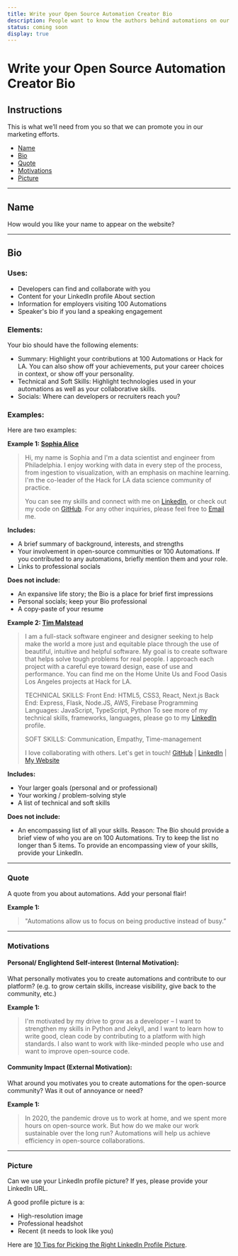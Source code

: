 ```yaml
---
title: Write your Open Source Automation Creator Bio
description: People want to know the authors behind automations on our site. Writing a good bio is easy once you know what to cover.
status: coming soon
display: true
---
```

# Write your Open Source Automation Creator Bio

## Instructions
This is what we’ll need from you so that we can promote you in our marketing efforts.

- [Name](#name)
- [Bio](#bio)
- [Quote](#question)
- [Motivations](#motivations)
- [Picture](#picture)
---

<a name="name"></a>
## Name
How would you like your name to appear on the website?

---
<a name="bio"></a>
##  Bio

### Uses:
- Developers can find and collaborate with you
- Content for your LinkedIn profile About section
- Information for employers visiting 100 Automations
- Speaker's bio if you land a speaking engagement

### Elements:
Your bio should have the following elements:

- Summary: Highlight your contributions at 100 Automations or Hack for LA. You can also show off your achievements, put your career choices in context, or show off your personality.
- Technical and Soft Skills: Highlight technologies used in your automations as well as your collaborative skills.
- Socials: Where can developers or recruiters reach you?

### Examples:
Here are two examples:

**Example 1: [Sophia Alice](https://www.linkedin.com/in/sophia-alice/)**
>Hi, my name is Sophia and I'm a data scientist and engineer from Philadelphia. I enjoy working with data in every step of the process, from ingestion to visualization, with an emphasis on machine learning. I'm the co-leader of the Hack for LA data science community of practice.
>
>You can see my skills and connect with me on [LinkedIn](https://www.linkedin.com/in/sophia-alice/), or check out my code on [GitHub](https://github.com/salice).
>For any other inquiries, please feel free to [Email](mailto:sophiaalice@protonmail.com) me.

**Includes:**
- A brief summary of background, interests, and strengths
- Your involvement in open-source communities or 100 Automations. If you contributed to any automations, briefly mention them and your role.
- Links to professional socials

**Does not include:**
- An expansive life story; the Bio is a place for brief first impressions
- Personal socials; keep your Bio professional
- A copy-paste of your resume


**Example 2: [Tim Malstead](https://www.linkedin.com/in/timmalstead/)**

> I am a full-stack software engineer and designer seeking to help make the world a more just and equitable place through the use of beautiful, intuitive and helpful software. My goal is to create software that helps solve tough problems for real people. I approach each project with a careful eye toward design, ease of use and performance. You can find me on the Home Unite Us and Food Oasis Los Angeles projects at Hack for LA.
> 
> TECHNICAL SKILLS:
> Front End: HTML5, CSS3, React, Next.js
> Back End: Express, Flask, Node.JS, AWS, Firebase
> Programming Languages: JavaScript, TypeScript, Python
>To see more of my technical skills, frameworks, languages, please go to my [LinkedIn](https://www.linkedin.com/in/timmalstead/) profile.
>
> SOFT SKILLS:
> Communication, Empathy, Time-management
> 
> I love collaborating with others. Let's get in touch! [GitHub](https://github.com/timmalstead) |  [LinkedIn](https://www.linkedin.com/in/timmalstead/) | [My Website](https://timmalstead.com/)

**Includes:**
- Your larger goals (personal and or professional)
- Your working / problem-solving style
- A list of technical and soft skills

**Does not include:**
- An encompassing list of all your skills.
Reason: The Bio should provide a brief view of who you are on 100 Automations. Try to keep the list no longer than 5 items.  To provide an encompassing view of your skills, provide your LinkedIn.

---
 <a name="quote"></a>
###  Quote 
A quote from you about automations. Add your personal flair!

**Example 1:**

> "Automations allow us to focus on being productive instead of busy.”

---
 <a name="motivations"></a>
### Motivations
#### Personal/ Englightend Self-interest (Internal Motivation): 
What personally motivates you to create automations and contribute to our platform? 
 (e.g. to grow certain skills, increase visibility, give back to the community, etc.)

**Example 1:**

> I'm motivated by my drive to grow as a developer – I want to strengthen my skills in Python and Jekyll, and I want to learn how to write good, clean code by contributing to a platform with high standards. I also want to work with like-minded people who use and want to improve open-source code.

#### Community Impact (External Motivation): 
What around you motivates you to create automations for the open-source community? Was it out of annoyance or need? 

**Example 1:**

> In 2020, the pandemic drove us to work at home, and we spent more hours on open-source work. But how do we make our work sustainable over the long run? Automations will help us achieve efficiency in open-source collaborations.
---
<a name="picture"></a>
###  Picture
Can we use your LinkedIn profile picture? If yes, please provide your LinkedIn URL.

A good profile picture is a:
- High-resolution image 
- Professional headshot
- Recent (it needs to look like you)

Here are [10 Tips for Picking the Right LinkedIn Profile Picture](https://business.linkedin.com/talent-solutions/blog/2014/12/5-tips-for-picking-the-right-linkedin-profile-picture).

